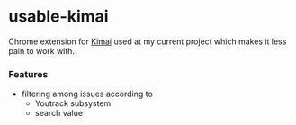 # usable-kimai
Chrome extension for [Kimai](https://github.com/kimai/kimai) used at my current project which makes it less pain to work with.

### Features
- filtering among issues according to
  - Youtrack subsystem
  - search value


